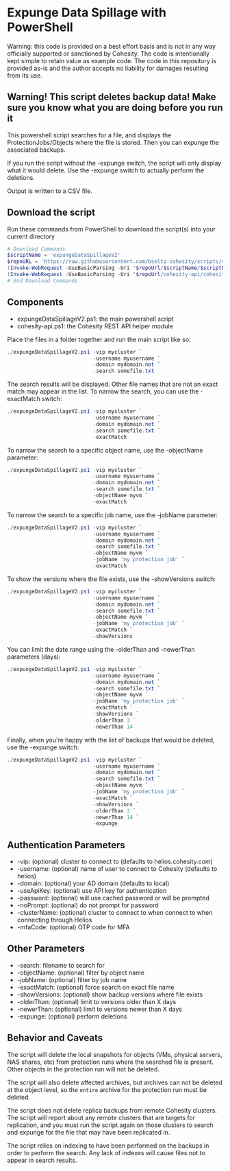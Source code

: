 # Expunge Data Spillage with PowerShell

Warning: this code is provided on a best effort basis and is not in any way officially supported or sanctioned by Cohesity. The code is intentionally kept simple to retain value as example code. The code in this repository is provided as-is and the author accepts no liability for damages resulting from its use.

## Warning! This script deletes backup data! Make sure you know what you are doing before you run it

This powershell script searches for a file, and displays the ProtectionJobs/Objects where the file is stored. Then you can expunge the associated backups.

If you run the script without the -expunge switch, the script will only display what it would delete. Use the -expunge switch to actually perform the deletions.

Output is written to a CSV file.

## Download the script

Run these commands from PowerShell to download the script(s) into your current directory

```powershell
# Download Commands
$scriptName = 'expungeDataSpillageV2'
$repoURL = 'https://raw.githubusercontent.com/bseltz-cohesity/scripts/master/powershell'
(Invoke-WebRequest -UseBasicParsing -Uri "$repoUrl/$scriptName/$scriptName.ps1").content | Out-File "$scriptName.ps1"; (Get-Content "$scriptName.ps1") | Set-Content "$scriptName.ps1"
(Invoke-WebRequest -UseBasicParsing -Uri "$repoUrl/cohesity-api/cohesity-api.ps1").content | Out-File cohesity-api.ps1; (Get-Content cohesity-api.ps1) | Set-Content cohesity-api.ps1
# End Download Commands
```

## Components

* expungeDataSpillageV2.ps1: the main powershell script
* cohesity-api.ps1: the Cohesity REST API helper module

Place the files in a folder together and run the main script like so:

```powershell
./expungeDataSpillageV2.ps1 -vip mycluster `
                            -username myusername `
                            -domain mydomain.net `
                            -search somefile.txt
```

The search results will be displayed. Other file names that are not an exact match may appear in the list. To narrow the search, you can use the -exactMatch switch:

```powershell
./expungeDataSpillageV2.ps1 -vip mycluster `
                            -username myusername `
                            -domain mydomain.net `
                            -search somefile.txt `
                            -exactMatch
```

To narrow the search to a specific object name, use the -objectName parameter:

```powershell
./expungeDataSpillageV2.ps1 -vip mycluster `
                            -username myusername `
                            -domain mydomain.net `
                            -search somefile.txt `
                            -objectName myvm `
                            -exactMatch
```

To narrow the search to a specific job name, use the -jobName parameter:

```powershell
./expungeDataSpillageV2.ps1 -vip mycluster `
                            -username myusername `
                            -domain mydomain.net `
                            -search somefile.txt `
                            -objectName myvm `
                            -jobName 'my protection job' `
                            -exactMatch
```

To show the versions where the file exists, use the -showVersions switch:

```powershell
./expungeDataSpillageV2.ps1 -vip mycluster `
                            -username myusername `
                            -domain mydomain.net `
                            -search somefile.txt `
                            -objectName myvm `
                            -jobName 'my protection job' `
                            -exactMatch `
                            -showVersions
```

You can limit the date range using the -olderThan and -newerThan parameters (days):

```powershell
./expungeDataSpillageV2.ps1 -vip mycluster `
                            -username myusername `
                            -domain mydomain.net `
                            -search somefile.txt `
                            -objectName myvm `
                            -jobName 'my protection job' `
                            -exactMatch `
                            -showVersions `
                            -olderThan 3 `
                            -newerThan 14
```

Finally, when you're happy with the list of backups that would be deleted, use the -expunge switch:

```powershell
./expungeDataSpillageV2.ps1 -vip mycluster `
                            -username myusername `
                            -domain mydomain.net `
                            -search somefile.txt `
                            -objectName myvm `
                            -jobName 'my protection job' `
                            -exactMatch `
                            -showVersions `
                            -olderThan 3 `
                            -newerThan 14 `
                            -expunge
```

## Authentication Parameters

* -vip: (optional) cluster to connect to (defaults to helios.cohesity.com)
* -username: (optional) name of user to connect to Cohesity (defaults to helios)
* -domain: (optional) your AD domain (defaults to local)
* -useApiKey: (optional) use API key for authentication
* -password: (optional) will use cached password or will be prompted
* -noPrompt: (optional) do not prompt for password
* -clusterName: (optional) cluster to connect to when connect to when connecting through Helios
* -mfaCode: (optional) OTP code for MFA

## Other Parameters

* -search: filename to search for
* -objectName: (optional) filter by object name
* -jobName: (optional) filter by job name
* -exactMatch: (optional) force search on exact file name
* -showVersions: (optional) show backup versions where file exists
* -olderThan: (optional) limit to versions older than X days
* -newerThan: (optional) limit to versions newer than X days
* -expunge: (optional) perform deletions

## Behavior and Caveats

The script will delete the local snapshots for objects (VMs, physical servers, NAS shares, etc) from protection runs where the searched file is present. Other objects in the protection run will not be deleted.

The script will also delete affected archives, but archives can not be deleted at the object level, so the `entire` archive for the protection run must be deleted.

The script does not delete replica backups from remote Cohesity clusters. The script will report about any remote clusters that are targets for replication, and you must run the script again on those clusters to search and expunge for the file that may have been replicated in.

The script relies on indexing to have been performed on the backups in order to perform the search. Any lack of indexes will cause files not to appear in search results.
